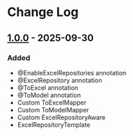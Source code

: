 # Change Log

## [1.0.0] - 2025-09-30
### Added
- @EnableExcelRepositories annotation
- @ExcelRepository annotation
- @ToExcel annotation
- @ToModel annotation 
- Custom ToExcelMapper
- Custom ToModelMapper
- Custom ExcelRepositoryAware
- ExcelRepositoryTemplate

[1.0.0]: https://github.com/cmeza20/spring-boot-starter-jdbc-repository/tree/1.0.0
